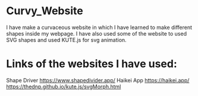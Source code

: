 # Curvy_Website

I have make a curvaceous website in which I have learned to make different shapes inside my webpage.
I have also used some of the website to used SVG shapes and used KUTE.js for svg animation.

# Links of the websites I have used:

Shape Driver https://www.shapedivider.app/
Haikei App https://haikei.app/
https://thednp.github.io/kute.js/svgMorph.html
